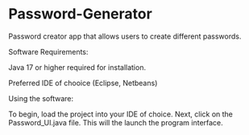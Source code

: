 # Password-Generator

 Password creator app that allows users to create different passwords. 

 Software Requirements:
 
  Java 17 or higher required for installation. 
  
  Preferred IDE of chooice (Eclipse, Netbeans)
  
  Using the software:
  
  To begin, load the project into your IDE of choice. Next, click on the Password_UI.java file. 
  This will the launch the program interface. 
